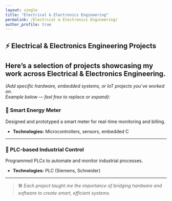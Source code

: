 ```yaml
---
layout: single
title: "Electrical & Electronics Engineering"
permalink: /Electrical & Electronics Engineering/
author_profile: true
---
```


## ⚡ Electrical & Electronics Engineering Projects

Here’s a selection of projects showcasing my work across **Electrical & Electronics Engineering**.
---

*(Add specific hardware, embedded systems, or IoT projects you’ve worked on.  
Example below — feel free to replace or expand):*

### 📌 Smart Energy Meter
Designed and prototyped a smart meter for real-time monitoring and billing.
- **Technologies:** Microcontrollers, sensors, embedded C

---

### 📌 PLC-based Industrial Control
Programmed PLCs to automate and monitor industrial processes.
- **Technologies:** PLC (Siemens, Schneider)

---

> 🛠 *Each project taught me the importance of bridging hardware and software to create smart, efficient systems.*
